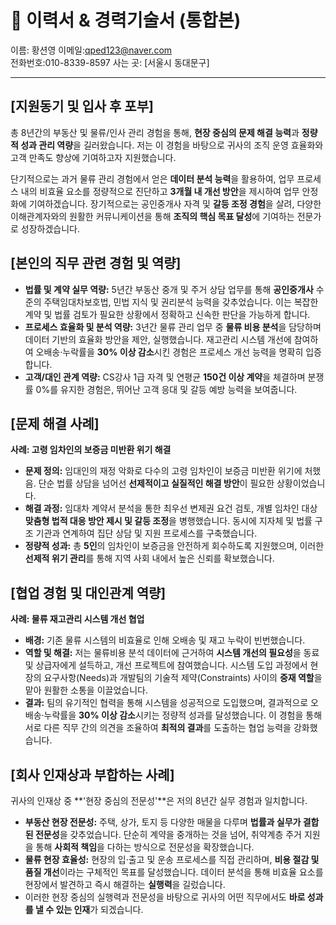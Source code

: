 # 📄 이력서 & 경력기술서 (통합본)

이름: 황션영
이메일:qped123@naver.com    
전화번호:010-8339-8597 
사는 곳: [서울시 동대문구]

---

## [지원동기 및 입사 후 포부]

총 8년간의 부동산 및 물류/인사 관리 경험을 통해, **현장 중심의 문제 해결 능력**과 
**정량적 성과 관리 역량**을 길러왔습니다. 저는 이 경험을 바탕으로 
귀사의 조직 운영 효율화와 고객 만족도 향상에 기여하고자 지원했습니다.

단기적으로는 과거 물류 관리 경험에서 얻은 **데이터 분석 능력**을 활용하여, 
업무 프로세스 내의 비효율 요소를 정량적으로 진단하고 **3개월 내 개선 방안**을 
제시하여 업무 안정화에 기여하겠습니다. 장기적으로는 공인중개사 자격 및 
**갈등 조정 경험**을 살려, 다양한 이해관계자와의 원활한 커뮤니케이션을 통해 
**조직의 핵심 목표 달성**에 기여하는 전문가로 성장하겠습니다.

## [본인의 직무 관련 경험 및 역량]

- **법률 및 계약 실무 역량:** 5년간 부동산 중개 및 주거 상담 업무를 통해 
  **공인중개사** 수준의 주택임대차보호법, 민법 지식 및 권리분석 능력을 갖추었습니다.
  이는 복잡한 계약 및 법률 검토가 필요한 상황에서 정확하고 신속한 판단을 가능하게 합니다.
- **프로세스 효율화 및 분석 역량:** 3년간 물류 관리 업무 중 **물류 비용 분석**을 
  담당하며 데이터 기반의 효율화 방안을 제안, 실행했습니다. 
  재고관리 시스템 개선에 참여하여 오배송·누락률을 **30% 이상 감소**시킨 경험은 
  프로세스 개선 능력을 명확히 입증합니다.
- **고객/대인 관계 역량:** CS강사 1급 자격 및 연평균 **150건 이상 계약**을 
  체결하며 분쟁률 0%를 유지한 경험은, 뛰어난 고객 응대 및 갈등 예방 능력을 보여줍니다.

## [문제 해결 사례]

**사례: 고령 임차인의 보증금 미반환 위기 해결**

- **문제 정의:** 임대인의 재정 악화로 다수의 고령 임차인이 보증금 미반환 위기에 처했음. 
  단순 법률 상담을 넘어선 **선제적이고 실질적인 해결 방안**이 필요한 상황이었습니다.
- **해결 과정:** 임대차 계약서 분석을 통한 최우선 변제권 요건 검토, 
  개별 임차인 대상 **맞춤형 법적 대응 방안 제시 및 갈등 조정**을 병행했습니다. 
  동시에 지자체 및 법률 구조 기관과 연계하여 집단 상담 및 지원 프로세스를 구축했습니다.
- **정량적 성과:** 총 **5인**의 임차인이 보증금을 안전하게 회수하도록 지원했으며, 
  이러한 **선제적 위기 관리**를 통해 지역 사회 내에서 높은 신뢰를 확보했습니다.

## [협업 경험 및 대인관계 역량]

**사례: 물류 재고관리 시스템 개선 협업**

- **배경:** 기존 물류 시스템의 비효율로 인해 오배송 및 재고 누락이 빈번했습니다.
- **역할 및 해결:** 저는 물류비용 분석 데이터에 근거하여 **시스템 개선의 필요성**을 
  동료 및 상급자에게 설득하고, 개선 프로젝트에 참여했습니다. 
  시스템 도입 과정에서 현장의 요구사항(Needs)과 개발팀의 기술적 제약(Constraints) 
  사이의 **중재 역할**을 맡아 원활한 소통을 이끌었습니다.
- **결과:** 팀의 유기적인 협력을 통해 시스템을 성공적으로 도입했으며, 
  결과적으로 오배송·누락률을 **30% 이상 감소**시키는 정량적 성과를 달성했습니다.
  이 경험을 통해 서로 다른 직무 간의 의견을 조율하여 **최적의 결과**를 도출하는 
  협업 능력을 강화했습니다.

## [회사 인재상과 부합하는 사례]

귀사의 인재상 중 **'현장 중심의 전문성'**은 저의 8년간 실무 경험과 일치합니다.

- **부동산 현장 전문성:** 주택, 상가, 토지 등 다양한 매물을 다루며 **법률과 실무가 
  결합된 전문성**을 갖추었습니다. 단순히 계약을 중개하는 것을 넘어, 취약계층 주거 
  지원을 통해 **사회적 책임**을 다하는 방식으로 전문성을 확장했습니다.
- **물류 현장 효율성:** 현장의 입·출고 및 운송 프로세스를 직접 관리하며, 
  **비용 절감 및 품질 개선**이라는 구체적인 목표를 달성했습니다. 
  데이터 분석을 통해 비효율 요소를 현장에서 발견하고 즉시 해결하는 **실행력**을 길렀습니다.
- 이러한 현장 중심의 실행력과 전문성을 바탕으로 귀사의 어떤 직무에서도 
  **바로 성과를 낼 수 있는 인재**가 되겠습니다.